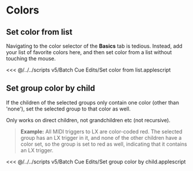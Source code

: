 # Colors

## Set color from list

Navigating to the color selector of the **Basics** tab is tedious. Instead, add your list of favorite colors here, and then set color from a list without touching the mouse.

<<< @/../../scripts v5/Batch Cue Edits/Set color from list.applescript

## Set group color by child

If the children of the selected groups only contain one color (other than 'none'), set the selected group to that color as well.

Only works on direct children, not grandchildren etc (not recursive).

> **Example:**
> All MIDI triggers to LX are color-coded red. The selected group has an LX trigger in it, and none of the other children have a color set, so the group is set to red as well, indicating that it contains an LX trigger.

<<< @/../../scripts v5/Batch Cue Edits/Set group color by child.applescript
